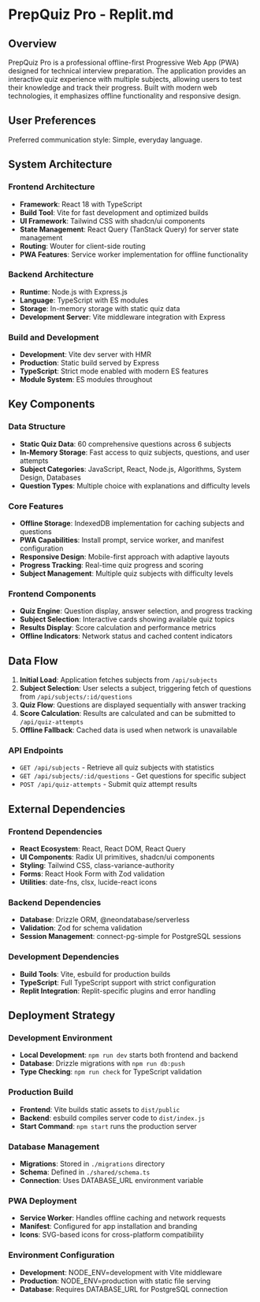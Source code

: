 # PrepQuiz Pro - Replit.md

## Overview

PrepQuiz Pro is a professional offline-first Progressive Web App (PWA) designed for technical interview preparation. The application provides an interactive quiz experience with multiple subjects, allowing users to test their knowledge and track their progress. Built with modern web technologies, it emphasizes offline functionality and responsive design.

## User Preferences

Preferred communication style: Simple, everyday language.

## System Architecture

### Frontend Architecture
- **Framework**: React 18 with TypeScript
- **Build Tool**: Vite for fast development and optimized builds
- **UI Framework**: Tailwind CSS with shadcn/ui components
- **State Management**: React Query (TanStack Query) for server state management
- **Routing**: Wouter for client-side routing
- **PWA Features**: Service worker implementation for offline functionality

### Backend Architecture
- **Runtime**: Node.js with Express.js
- **Language**: TypeScript with ES modules
- **Storage**: In-memory storage with static quiz data
- **Development Server**: Vite middleware integration with Express

### Build and Development
- **Development**: Vite dev server with HMR
- **Production**: Static build served by Express
- **TypeScript**: Strict mode enabled with modern ES features
- **Module System**: ES modules throughout

## Key Components

### Data Structure
- **Static Quiz Data**: 60 comprehensive questions across 6 subjects
- **In-Memory Storage**: Fast access to quiz subjects, questions, and user attempts
- **Subject Categories**: JavaScript, React, Node.js, Algorithms, System Design, Databases
- **Question Types**: Multiple choice with explanations and difficulty levels

### Core Features
- **Offline Storage**: IndexedDB implementation for caching subjects and questions
- **PWA Capabilities**: Install prompt, service worker, and manifest configuration
- **Responsive Design**: Mobile-first approach with adaptive layouts
- **Progress Tracking**: Real-time quiz progress and scoring
- **Subject Management**: Multiple quiz subjects with difficulty levels

### Frontend Components
- **Quiz Engine**: Question display, answer selection, and progress tracking
- **Subject Selection**: Interactive cards showing available quiz topics
- **Results Display**: Score calculation and performance metrics
- **Offline Indicators**: Network status and cached content indicators

## Data Flow

1. **Initial Load**: Application fetches subjects from `/api/subjects`
2. **Subject Selection**: User selects a subject, triggering fetch of questions from `/api/subjects/:id/questions`
3. **Quiz Flow**: Questions are displayed sequentially with answer tracking
4. **Score Calculation**: Results are calculated and can be submitted to `/api/quiz-attempts`
5. **Offline Fallback**: Cached data is used when network is unavailable

### API Endpoints
- `GET /api/subjects` - Retrieve all quiz subjects with statistics
- `GET /api/subjects/:id/questions` - Get questions for specific subject
- `POST /api/quiz-attempts` - Submit quiz attempt results

## External Dependencies

### Frontend Dependencies
- **React Ecosystem**: React, React DOM, React Query
- **UI Components**: Radix UI primitives, shadcn/ui components
- **Styling**: Tailwind CSS, class-variance-authority
- **Forms**: React Hook Form with Zod validation
- **Utilities**: date-fns, clsx, lucide-react icons

### Backend Dependencies
- **Database**: Drizzle ORM, @neondatabase/serverless
- **Validation**: Zod for schema validation
- **Session Management**: connect-pg-simple for PostgreSQL sessions

### Development Dependencies
- **Build Tools**: Vite, esbuild for production builds
- **TypeScript**: Full TypeScript support with strict configuration
- **Replit Integration**: Replit-specific plugins and error handling

## Deployment Strategy

### Development Environment
- **Local Development**: `npm run dev` starts both frontend and backend
- **Database**: Drizzle migrations with `npm run db:push`
- **Type Checking**: `npm run check` for TypeScript validation

### Production Build
- **Frontend**: Vite builds static assets to `dist/public`
- **Backend**: esbuild compiles server code to `dist/index.js`
- **Start Command**: `npm start` runs the production server

### Database Management
- **Migrations**: Stored in `./migrations` directory
- **Schema**: Defined in `./shared/schema.ts`
- **Connection**: Uses DATABASE_URL environment variable

### PWA Deployment
- **Service Worker**: Handles offline caching and network requests
- **Manifest**: Configured for app installation and branding
- **Icons**: SVG-based icons for cross-platform compatibility

### Environment Configuration
- **Development**: NODE_ENV=development with Vite middleware
- **Production**: NODE_ENV=production with static file serving
- **Database**: Requires DATABASE_URL for PostgreSQL connection